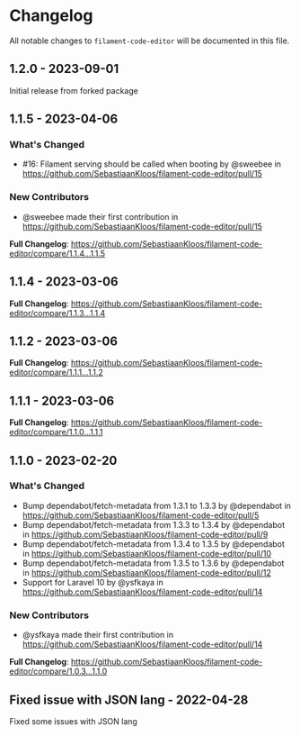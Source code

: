 # Changelog

All notable changes to `filament-code-editor` will be documented in this file.

## 1.2.0 - 2023-09-01

Initial release from forked package

## 1.1.5 - 2023-04-06

### What's Changed

- #16: Filament serving should be called when booting by @sweebee in https://github.com/SebastiaanKloos/filament-code-editor/pull/15

### New Contributors

- @sweebee made their first contribution in https://github.com/SebastiaanKloos/filament-code-editor/pull/15

**Full Changelog**: https://github.com/SebastiaanKloos/filament-code-editor/compare/1.1.4...1.1.5

## 1.1.4 - 2023-03-06

**Full Changelog**: https://github.com/SebastiaanKloos/filament-code-editor/compare/1.1.3...1.1.4

## 1.1.2 - 2023-03-06

**Full Changelog**: https://github.com/SebastiaanKloos/filament-code-editor/compare/1.1.1...1.1.2

## 1.1.1 - 2023-03-06

**Full Changelog**: https://github.com/SebastiaanKloos/filament-code-editor/compare/1.1.0...1.1.1

## 1.1.0 - 2023-02-20

### What's Changed

- Bump dependabot/fetch-metadata from 1.3.1 to 1.3.3 by @dependabot in https://github.com/SebastiaanKloos/filament-code-editor/pull/5
- Bump dependabot/fetch-metadata from 1.3.3 to 1.3.4 by @dependabot in https://github.com/SebastiaanKloos/filament-code-editor/pull/9
- Bump dependabot/fetch-metadata from 1.3.4 to 1.3.5 by @dependabot in https://github.com/SebastiaanKloos/filament-code-editor/pull/10
- Bump dependabot/fetch-metadata from 1.3.5 to 1.3.6 by @dependabot in https://github.com/SebastiaanKloos/filament-code-editor/pull/12
- Support for Laravel 10 by @ysfkaya in https://github.com/SebastiaanKloos/filament-code-editor/pull/14

### New Contributors

- @ysfkaya made their first contribution in https://github.com/SebastiaanKloos/filament-code-editor/pull/14

**Full Changelog**: https://github.com/SebastiaanKloos/filament-code-editor/compare/1.0.3...1.1.0

## Fixed issue with JSON lang - 2022-04-28

Fixed some issues with JSON lang
